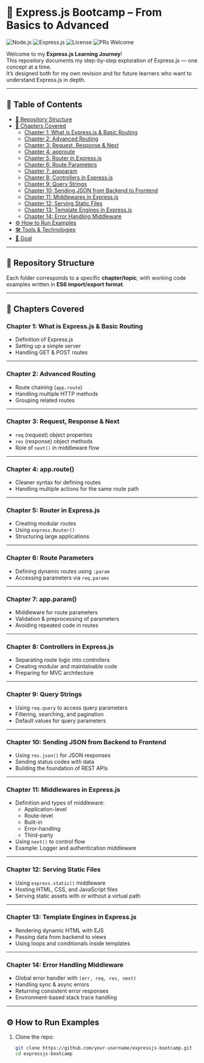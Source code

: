 # 🚀 Express.js Bootcamp – From Basics to Advanced

![Node.js](https://img.shields.io/badge/Node.js-18.x-brightgreen?style=for-the-badge&logo=node.js)
![Express.js](https://img.shields.io/badge/Express.js-5.0-blue?style=for-the-badge&logo=express)
![License](https://img.shields.io/badge/License-MIT-yellow?style=for-the-badge)
![PRs Welcome](https://img.shields.io/badge/PRs-welcome-brightgreen?style=for-the-badge)

Welcome to my **Express.js Learning Journey**!  
This repository documents my step-by-step exploration of Express.js — one concept at a time.  
It’s designed both for my own revision and for future learners who want to understand Express.js in depth.

---

## 📌 Table of Contents
- [📂 Repository Structure](#-repository-structure)
- [📑 Chapters Covered](#-chapters-covered)
  - [Chapter 1: What is Express.js & Basic Routing](#chapter-1-what-is-expressjs--basic-routing)
  - [Chapter 2: Advanced Routing](#chapter-2-advanced-routing)
  - [Chapter 3: Request, Response & Next](#chapter-3-request-response--next)
  - [Chapter 4: approute](#chapter-4-approute)
  - [Chapter 5: Router in Express.js](#chapter-5-router-in-expressjs)
  - [Chapter 6: Route Parameters](#chapter-6-route-parameters)
  - [Chapter 7: appparam](#chapter-7-appparam)
  - [Chapter 8: Controllers in Express.js](#chapter-8-controllers-in-expressjs)
  - [Chapter 9: Query Strings](#chapter-9-query-strings)
  - [Chapter 10: Sending JSON from Backend to Frontend](#chapter-10-sending-json-from-backend-to-frontend)
  - [Chapter 11: Middlewares in Express.js](#chapter-11-middlewares-in-expressjs)
  - [Chapter 12: Serving Static Files](#chapter-12-serving-static-files)
  - [Chapter 13: Template Engines in Express.js](#chapter-13-template-engines-in-expressjs)
  - [Chapter 14: Error Handling Middleware](#chapter-14-error-handling-middleware)
- [⚙️ How to Run Examples](#️-how-to-run-examples)
- [🛠 Tools & Technologies](#-tools--technologies)
- [🎯 Goal](#-goal)

---

## 📂 Repository Structure

Each folder corresponds to a specific **chapter/topic**, with working code examples written in **ES6 import/export format**.


---

## 📑 Chapters Covered

### Chapter 1: What is Express.js & Basic Routing
- Definition of Express.js
- Setting up a simple server
- Handling GET & POST routes

---

### Chapter 2: Advanced Routing
- Route chaining (`app.route`)
- Handling multiple HTTP methods
- Grouping related routes

---

### Chapter 3: Request, Response & Next
- `req` (request) object properties
- `res` (response) object methods
- Role of `next()` in middleware flow

---

### Chapter 4: app.route()
- Cleaner syntax for defining routes
- Handling multiple actions for the same route path

---

### Chapter 5: Router in Express.js
- Creating modular routes
- Using `express.Router()`
- Structuring large applications

---

### Chapter 6: Route Parameters
- Defining dynamic routes using `:param`
- Accessing parameters via `req.params`

---

### Chapter 7: app.param()
- Middleware for route parameters
- Validation & preprocessing of parameters
- Avoiding repeated code in routes

---

### Chapter 8: Controllers in Express.js
- Separating route logic into controllers
- Creating modular and maintainable code
- Preparing for MVC architecture

---

### Chapter 9: Query Strings
- Using `req.query` to access query parameters
- Filtering, searching, and pagination
- Default values for query parameters

---

### Chapter 10: Sending JSON from Backend to Frontend
- Using `res.json()` for JSON responses
- Sending status codes with data
- Building the foundation of REST APIs

---

### Chapter 11: Middlewares in Express.js
- Definition and types of middleware:
  - Application-level
  - Route-level
  - Built-in
  - Error-handling
  - Third-party
- Using `next()` to control flow
- Example: Logger and authentication middleware

---

### Chapter 12: Serving Static Files
- Using `express.static()` middleware
- Hosting HTML, CSS, and JavaScript files
- Serving static assets with or without a virtual path

---

### Chapter 13: Template Engines in Express.js
- Rendering dynamic HTML with EJS
- Passing data from backend to views
- Using loops and conditionals inside templates

---

### Chapter 14: Error Handling Middleware
- Global error handler with `(err, req, res, next)`
- Handling sync & async errors
- Returning consistent error responses
- Environment-based stack trace handling

---

## ⚙️ How to Run Examples

1. Clone the repo:
   ```bash
   git clone https://github.com/your-username/expressjs-bootcamp.git
   cd expressjs-bootcamp


